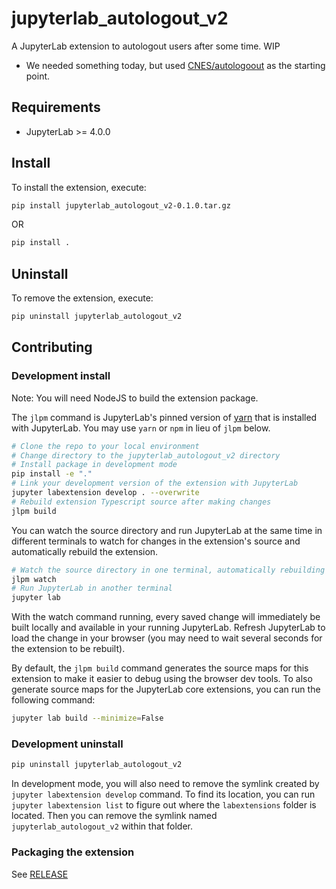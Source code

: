 # jupyterlab_autologout_v2

A JupyterLab extension to autologout users after some time.  WIP

- We needed something today, but used [CNES/autologoout](https://github.com/CNES/autologout-labextension) as the starting point.

## Requirements

- JupyterLab >= 4.0.0

## Install

To install the extension, execute:

```bash
pip install jupyterlab_autologout_v2-0.1.0.tar.gz
```

OR

```bash
pip install . 
```

## Uninstall

To remove the extension, execute:

```bash
pip uninstall jupyterlab_autologout_v2
```

## Contributing

### Development install

Note: You will need NodeJS to build the extension package.

The `jlpm` command is JupyterLab's pinned version of
[yarn](https://yarnpkg.com/) that is installed with JupyterLab. You may use
`yarn` or `npm` in lieu of `jlpm` below.

```bash
# Clone the repo to your local environment
# Change directory to the jupyterlab_autologout_v2 directory
# Install package in development mode
pip install -e "."
# Link your development version of the extension with JupyterLab
jupyter labextension develop . --overwrite
# Rebuild extension Typescript source after making changes
jlpm build
```

You can watch the source directory and run JupyterLab at the same time in different terminals to watch for changes in the extension's source and automatically rebuild the extension.

```bash
# Watch the source directory in one terminal, automatically rebuilding when needed
jlpm watch
# Run JupyterLab in another terminal
jupyter lab
```

With the watch command running, every saved change will immediately be built locally and available in your running JupyterLab. Refresh JupyterLab to load the change in your browser (you may need to wait several seconds for the extension to be rebuilt).

By default, the `jlpm build` command generates the source maps for this extension to make it easier to debug using the browser dev tools. To also generate source maps for the JupyterLab core extensions, you can run the following command:

```bash
jupyter lab build --minimize=False
```

### Development uninstall

```bash
pip uninstall jupyterlab_autologout_v2
```

In development mode, you will also need to remove the symlink created by `jupyter labextension develop`
command. To find its location, you can run `jupyter labextension list` to figure out where the `labextensions`
folder is located. Then you can remove the symlink named `jupyterlab_autologout_v2` within that folder.

### Packaging the extension

See [RELEASE](RELEASE.md)
